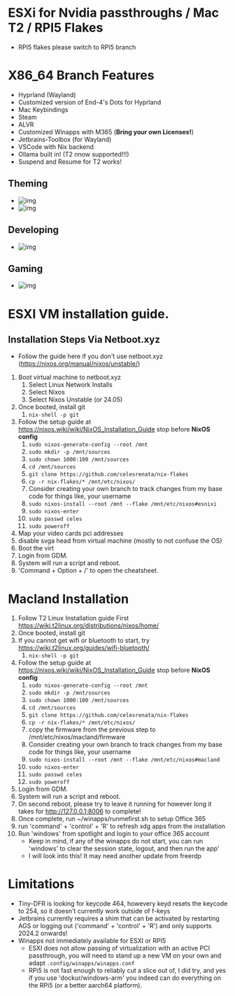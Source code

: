 # ESXi  for Nvidia passthroughs / Mac T2 / RPI5 Flakes
* RPI5 flakes please switch to RPI5 branch

# X86_64 Branch Features
* Hyprland (Wayland)
* Customized version of End-4's Dots for Hyprland
* Mac Keybindings
* Steam
* ALVR
* Customized Winapps with M365 (**Bring your own Licenses!**)
* Jetbrains-Toolbox (for Wayland)
* VSCode with Nix backend
* Ollama built in! (T2 nnow supported!!!)
* Suspend and Resume for T2 works!
## Theming
* ![img](http://www.celestium.life/wp-content/uploads/2024/06/image.png)
* ![img](http://www.celestium.life/wp-content/uploads/2024/06/theme2.png)

## Developing
* ![img](http://www.celestium.life/wp-content/uploads/2024/07/productivity.png)

## Gaming
* ![img](http://www.celestium.life/wp-content/uploads/2024/07/gaming.png)

# ESXI VM installation guide.
## Installation Steps Via Netboot.xyz
* Follow the guide here if you don't use netboot.xyz (https://nixos.org/manual/nixos/unstable/)
1. Boot virtual machine to netboot.xyz
   1. Select Linux Network Installs
   1. Select Nixos
   1. Select Nixos Unstable (or 24.05)
1. Once booted, install git
   1. `nix-shell -p git`
1. Follow the setup guide at https://nixos.wiki/wiki/NixOS_Installation_Guide stop before **NixOS config**
   1. `sudo nixos-generate-config --root /mnt`
   1. `sudo mkdir -p /mnt/sources`
   1. `sudo chown 1000:100 /mnt/sources`
   1. `cd /mnt/sources`
   1. `git clone https://github.com/celesrenata/nix-flakes`
   1. `cp -r nix-flakes/* /mnt/etc/nixos/`
   1. Consider creating your own branch to track changes from my base code for things like, your username
   1. `sudo nixos-install --root /mnt --flake /mnt/etc/nixos#esnixi`
   1. `sudo nixos-enter`
   1. `sudo passwd celes`
   1. `sudo poweroff`
1. Map your video cards pci addresses
1. disable svga head from virtual machine (mostly to not confuse the OS)
1. Boot the virt
1. Login from GDM.
1. System will run a script and reboot.
1. 'Command + Option + /' to open the cheatsheet.

# Macland Installation
1. Follow T2 Linux Installation guide First https://wiki.t2linux.org/distributions/nixos/home/
1. Once booted, install git
1. If you cannot get wifi or bluetooth to start, try https://wiki.t2linux.org/guides/wifi-bluetooth/
   1. `nix-shell -p git`
1. Follow the setup guide at https://nixos.wiki/wiki/NixOS_Installation_Guide stop before **NixOS config**
   1. `sudo nixos-generate-config --root /mnt`
   1. `sudo mkdir -p /mnt/sources`
   1. `sudo chown 1000:100 /mnt/sources`
   1. `cd /mnt/sources`
   1. `git clone https://github.com/celesrenata/nix-flakes`
   1. `cp -r nix-flakes/* /mnt/etc/nixos/`
   1. copy the firmware from the previous step to /mnt/etc/nixos/macland/firmware
   1. Consider creating your own branch to track changes from my base code for things like, your username
   1. `sudo nixos-install --root /mnt --flake /mnt/etc/nixos#macland`
   1. `sudo nixos-enter`
   1. `sudo passwd celes`
   1. `sudo poweroff`
1. Login from GDM.
1. System will run a script and reboot.
1. On second reboot, please try to leave it running for however long it takes for http://127.0.0.1:8006 to complete!
1. Once complete, run ~/winapps/runmefirst.sh to setup Office 365
1. run 'command' + 'control' + 'R' to refresh xdg apps from the installation
1. Run 'windows' from spotlight and login to your office 365 account
   * Keep in mind, if any of the winapps do not start, you can run 'windows' to clear the session state, logout, and then run the app'
   * I will look into this! It may need another update from freerdp
  
# Limitations
* Tiny-DFR is looking for keycode 464, howevery keyd resets the keycode to 254, so it doesn't currently work outside of f-keys
* Jetbrains currently requires a shim that can be activated by restarting AGS or logging out ('command' + 'control' + 'R') and only supports 2024.2 onwards!
* Winapps not immediately available for ESXI or RPI5
   * ESXI does not allow passing of virtualization with an active PCI passthrough, you will need to stand up a new VM on your own and adapt `.config/winapps/winapps.conf`
   * RPi5 is not fast enough to reliably cut a slice out of, I did try, and yes if you use 'dockur/windows-arm' you indeed can do everything on the RPi5 (or a better aarch64 platform).
